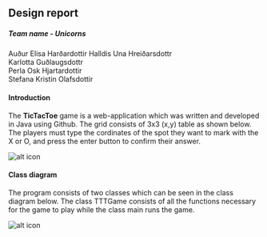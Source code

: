 ## Design report

##### Team name - Unicorns
Auður Elisa Harðardottir 
Halldis Una Hreiðarsdottr  
Karlotta Guðlaugsdottr  
Perla Osk Hjartardottir  
Stefana Kristin Olafsdottir  

#### Introduction
The **TicTacToe** game is a web-application which  was written and developed in Java using Github. The grid consists of 3x3 (x,y) table as shown below. The players must type the cordinates of the spot they want to mark with the X or O, and press the enter button to confirm their answer.  

![alt icon](http://i67.tinypic.com/i4fqlw.jpg)

#### Class diagram

The program consists of two classes which can be seen in the class diagram below.
The class TTTGame consists of all the functions necessary for the game to play while the class main runs the game.

![alt icon](http://oi65.tinypic.com/2qly7nn.jpg)
